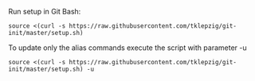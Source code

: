 Run setup in Git Bash:

```
source <(curl -s https://raw.githubusercontent.com/tklepzig/git-init/master/setup.sh)
```

To update only the alias commands execute the script with parameter -u

```
source <(curl -s https://raw.githubusercontent.com/tklepzig/git-init/master/setup.sh) -u
```
